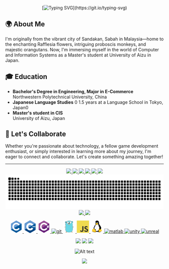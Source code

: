 <div align="center">

[![Typing SVG](https://readme-typing-svg.demolab.com?font=Jersey+15&size=30&pause=1000&color=42C3B4&background=9D56FF00&center=true&vCenter=true&repeat=false&random=false&width=435&lines=Hello!+Welcome+to+my+GitHub+page.)](https://git.io/typing-svg)  

<div align="left">


## 🌍 About Me
I'm originally from the vibrant city of Sandakan, Sabah in Malaysia—home to the enchanting Rafflesia flowers, intriguing proboscis monkeys, and majestic orangutans. Now, I'm immersing myself in the world of Computer and Information Systems as a Master's student at University of Aizu in Japan.

## 🎓 Education
- **Bachelor's Degree in Engineering, Major in E-Commerce**  
  Northwestern Polytechnical University, China
- **Japanese Language Studies**  0
  1.5 years at a Language School in Tokyo, Japan0
- **Master's student in CIS**  
  University of Aizu, Japan

## 🤝 Let's Collaborate
Whether you're passionate about technology, a fellow game development enthusiast, or simply interested in learning more about my journey, I'm eager to connect and collaborate. Let's create something amazing together!

---

</div>
<a href="https://git.io/streak-stats#gh-dark-mode-only">
  <img height=200 src="https://streak-stats.demolab.com?user=huiishan99&theme=whatsapp-dark2&card_width=810#gh-dark-mode-only" />
</a>
<a href="https://git.io/streak-stats#gh-light-mode-only">
  <img height=200 src="https://streak-stats.demolab.com?user=huiishan99&theme=whatsapp-light2&card_width=810#gh-light-mode-only" />
</a>


<a href="https://github.com/anuraghazra/github-readme-stats#gh-dark-mode-only">
  <img height=200 src="https://github-readme-stats.vercel.app/api?username=huiishan99&show_icons=true&theme=gotham#gh-dark-mode-only" />
</a>
<a href="https://github.com/anuraghazra/github-readme-stats#gh-dark-mode-only">
  <img height=200 src="https://github-readme-stats.vercel.app/api/top-langs/?username=huiishan99&layout=compact&langs_count=10&hide=jupyter%20notebook&card_width=330&theme=gotham#gh-dark-mode-only" />
</a>
<a href="https://github.com/anuraghazra/github-readme-stats#gh-light-mode-only">
  <img height=200 src="https://github-readme-stats.vercel.app/api?username=huiishan99&show_icons=true&theme=catppuccin_latte#gh-light-mode-only" />
</a>
<a href="https://github.com/anuraghazra/github-readme-stats#gh-light-mode-only">
  <img height=200 src="https://github-readme-stats.vercel.app/api/top-langs/?username=huiishan99&layout=compact&langs_count=10&hide=jupyter%20notebook&card_width=330&theme=catppuccin_latte#gh-light-mode-only" />
</a>

<picture>
  <source media="(prefers-color-scheme: dark)" srcset="https://raw.githubusercontent.com/huiishan99/huiishan99/output/github-contribution-grid-snake-dark.svg">
  <source media="(prefers-color-scheme: light)" srcset="https://raw.githubusercontent.com/huiishan99/huiishan99/output/github-contribution-grid-snake.svg">
  <img alt="github contribution grid snake animation" src="https://raw.githubusercontent.com/huiishan99/huiishan99/output/github-contribution-grid-snake.svg">
</picture>  

<a href="https://github.com/ryo-ma/github-profile-trophy#gh-dark-mode-only">
  <img height=200 src="https://github-profile-trophy.vercel.app/?username=huiishan99&theme=gruvbox&column=5#gh-dark-mode-only" />
</a>
<a href="https://github.com/ryo-ma/github-profile-trophy#gh-light-mode-only">
  <img height=200 src="https://github-profile-trophy.vercel.app/?username=huiishan99&theme=flat&column=5#gh-light-mode-only" />
</a>

<p align="center"> 
  <a href="https://www.cprogramming.com/" target="_blank" rel="noreferrer"> <img src="https://raw.githubusercontent.com/devicons/devicon/master/icons/c/c-original.svg" alt="c" width="40" height="40"/> </a> <a href="https://www.w3schools.com/cpp/" target="_blank" rel="noreferrer"> <img src="https://raw.githubusercontent.com/devicons/devicon/master/icons/cplusplus/cplusplus-original.svg" alt="cplusplus" width="40" height="40"/> </a> <a href="https://www.w3schools.com/cs/" target="_blank" rel="noreferrer"> <img src="https://raw.githubusercontent.com/devicons/devicon/master/icons/csharp/csharp-original.svg" alt="csharp" width="40" height="40"/> </a> <a href="https://git-scm.com/" target="_blank" rel="noreferrer"> <img src="https://www.vectorlogo.zone/logos/git-scm/git-scm-icon.svg" alt="git" width="40" height="40"/> </a> <a href="https://golang.org" target="_blank" rel="noreferrer"> <img src="https://raw.githubusercontent.com/devicons/devicon/master/icons/go/go-original.svg" alt="go" width="40" height="40"/> </a> <a href="https://developer.mozilla.org/en-US/docs/Web/JavaScript" target="_blank" rel="noreferrer"> <img src="https://raw.githubusercontent.com/devicons/devicon/master/icons/javascript/javascript-original.svg" alt="javascript" width="40" height="40"/> </a> <a href="https://www.linux.org/" target="_blank" rel="noreferrer"> <img src="https://raw.githubusercontent.com/devicons/devicon/master/icons/linux/linux-original.svg" alt="linux" width="40" height="40"/> </a> <a href="https://www.mathworks.com/" target="_blank" rel="noreferrer"> <img src="https://upload.wikimedia.org/wikipedia/commons/2/21/Matlab_Logo.png" alt="matlab" width="40" height="40"/> </a> <a href="https://unity.com/" target="_blank" rel="noreferrer"> <img src="https://www.vectorlogo.zone/logos/unity3d/unity3d-icon.svg" alt="unity" width="40" height="40"/> </a> <a href="https://unrealengine.com/" target="_blank" rel="noreferrer"> <img src="https://raw.githubusercontent.com/kenangundogan/fontisto/036b7eca71aab1bef8e6a0518f7329f13ed62f6b/icons/svg/brand/unreal-engine.svg" alt="unreal" width="40" height="40"/> </a>
</p>


<img src="https://user-images.githubusercontent.com/74038190/212750680-266fa8aa-39f1-4e8b-8873-7181dbaf3d7c.gif" width="280">
<img src="https://user-images.githubusercontent.com/74038190/225813708-98b745f2-7d22-48cf-9150-083f1b00d6c9.gif" width="500">
<img src="https://user-images.githubusercontent.com/74038190/212284158-e840e285-664b-44d7-b79b-e264b5e54825.gif" width="500">


![Alt text](https://spotify-recently-played-readme.vercel.app/api?user=22bow4kqejhha4clw3nrdw4cq&count=1)


![](https://komarev.com/ghpvc/?username=huiishan99&color=brightgreen)

</div>
